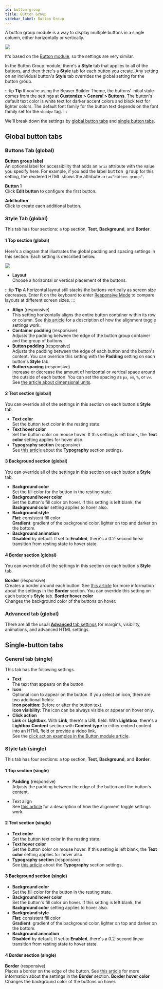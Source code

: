 ```yaml
---
id: button-group
title: Button Group
sidebar_label: Button Group
---
```


A button group module is a way to display multiple buttons in a single column, either horizontally or vertically. 

![](/img/button-group-30a865c5.png)

It's based on the [Button module](/beaver-builder/layouts/modules/button/button.md), so the settings are very similar.

In the Button Group module, there's a **Style** tab that applies to all of the buttons, and then there's a **Style** tab for each button you create. Any setting on an individual button's **Style** tab overrides the global setting for the button group. 

:::tip **Tip**
If you're using the Beaver Builder Theme, the buttons' initial style comes from the settings at **Customize > General > Buttons**. The button's default text color
is white text for darker accent colors and black text for lighter colors. The
default font family for the button text depends on the font family set for the
`<body>` tag.
:::

We'll break down the settings by [global button tabs](#global-button-tabs) and [single button tabs](#single-button-tabs).

## Global button tabs

### Buttons Tab (global)

**Button group label**  
An optional label for accessibility that adds an `aria` attribute with the value you specify here. For example, if you add the label <kbd>button group</kbd> for this setting, the rendered HTML shows the attribute `aria="button group"`.

**Button 1**  
Click **Edit button** to configure the first button.

**Add button**  
Click to create each additional button. 

### Style Tab (global)

This tab has four sections: a top section, **Text**, **Background**, and **Border**.

#### 1 Top section (global)

Here's a diagram that illustrates the global padding and spacing settings in this section. Each setting is described below.

![](/img/button-group-padding-and-spacing.png)

* **Layout**  
Choose a horizontal or vertical placement of the buttons.

:::tip **Tip**
A horizontal layout still stacks the buttons vertically as screen size decreases. Enter <kbd>R</kbd> on the keyboard to enter [Responsive Mode](/beaver-builder/layouts/responsive-design/responsive-editing-with-beaver-builder/) to compare layouts at different screen sizes.
:::

* **Align** (responsive)  
This setting horizontally aligns the entire button container within its row or column. See [this article](/beaver-builder/getting-started/bb-editor-basics/alignment.md) for a description of how the alignment toggle settings work.
* **Container padding** (responsive)  
Adjusts the padding between the edge of the button group container and the group of buttons.
* **Button padding** (responsive)  
Adjusts the padding between the edge of each button and the button's content. You can override this setting with the **Padding** setting on each button's **Style** tab.
* **Button spacing** (responsive)  
Increase or decrease the amount of horizontal or vertical space around the outside of each button. You can set the spacing as `px`, `em`, `%`, or `vw`. See [the article about dimensional units](/beaver-builder/advanced-builder-techniques/css-length-height-units.md).

#### 2 Text section (global)

You can override all of the settings in this section on each button's **Style** tab.

* **Text color**  
Set the button text color in the resting state.
* **Text hover color**  
Set the button color on mouse hover. If this setting is left blank, the **Text
color** setting applies for hover also.
* **Typography section** (responsive)  
See [this article](/beaver-builder/styles/typography/typography.md) about the **Typography** section settings.

#### 3 Background section (global)

You can override all of the settings in this section on each button's **Style** tab.

  * **Background color**  
Set the fill color for the button in the resting state. 
  * **Background hover color**  
  Set the button's fill color on hover. If this setting is left blank, the **Background color** setting applies to hover also.
  * **Background style**  
    **Flat**: consistent fill color  
    **Gradient**: gradient of the background color, lighter on top and darker on
the bottom.
  * **Background animation**  
    **Disabled** by default. If set to **Enabled**, there's a 0.2-second linear
transition from resting state to hover state.

#### 4 Border section (global)

You can override all of the settings in this section on each button's **Style** tab.

**Border** (responsive)  
Creates a border around each button. See [this article](/beaver-builder/styles/effects/borders.md) for more information about the settings in the **Border** section. You can override this setting on each button's **Style** tab.
**Border hover color**  
Changes the background color of the buttons on hover.

### Advanced tab (global)

There are all the usual [**Advanced** tab settings](/beaver-builder/layouts/advanced-tab-rows-columns-modules.md) for margins, visibility, animations, and advanced HTML settings.

## Single-button tabs

### General tab (single)

This tab has the following settings.

  * **Text**  
The text that appears on the button.
  * **Icon**  
Optional icon to appear on the button. If you select an icon, there are two
additional fields:  
**Icon position**: Before or after the button text.  
**Icon visibility**: The icon can be always visible or appear on hover only.
  * **Click action**  
**Link** or **Lightbox**. With **Link**, there's a URL field. With
**Lightbox**, there's a **Lightbox Content** section with **Content type**
to either embed content into an HTML field or provide a video link.  
See the [click action examples in the Button module article](/beaver-builder/layouts/modules/button/button.md#set-the-click-action-to-a-lightbox).

### Style tab (single)

This tab has four sections: a top section, **Text**, **Background**, and **Border**.

#### 1 Top section (single)

* **Padding** (responsive)  
Adjusts the padding between the edge of the button and the button's content. 

* Text align  
See [this article](/beaver-builder/getting-started/bb-editor-basics/alignment.md) for a description of how the alignment toggle settings work.

#### 2 Text section (single)

* **Text color**  
Set the button text color in the resting state.
* **Text hover color**  
Set the button color on mouse hover. If this setting is left blank, the **Text
color** setting applies for hover also.
* **Typography section** (responsive)  
See [this article](/beaver-builder/styles/typography/typography.md) about the **Typography** section settings.

#### 3 Background section (single)

  * **Background color**  
Set the fill color for the button in the resting state.
  * **Background hover color**  
  Set the button's fill color on hover. If this setting is left blank, the **Background color** setting applies to hover also.
  * **Background style**  
    **Flat**: consistent fill color  
    **Gradient**: gradient of the background color, lighter on top and darker on
the bottom.
  * **Background animation**  
    **Disabled** by default. If set to **Enabled**, there's a 0.2-second linear
transition from resting state to hover state.

#### 4 Border section (single)

**Border** (responsive)  
Places a border on the edge of the button. See [this article](/beaver-builder/styles/effects/borders.md) for more information about the settings in the **Border** section.
**Border hover color**  
Changes the background color of the buttons on hover.
